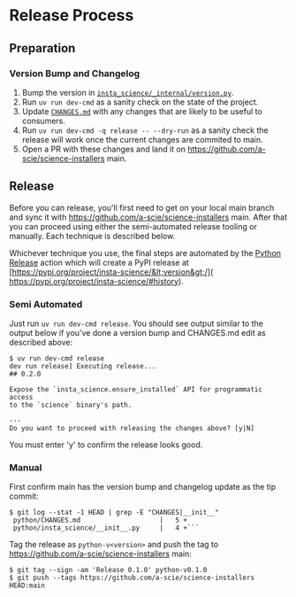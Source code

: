 # Release Process

## Preparation

### Version Bump and Changelog

1. Bump the version in [`insta_science/_internal/version.py`](insta_science/_internal/version.py).
2. Run `uv run dev-cmd` as a sanity check on the state of the project.
3. Update [`CHANGES.md`](CHANGES.md) with any changes that are likely to be useful to consumers.
4. Run `uv run dev-cmd -q release -- --dry-run` as a sanity check the release will work once the
   current changes are commited to main.
5. Open a PR with these changes and land it on https://github.com/a-scie/science-installers main.

## Release

Before you can release, you'll first need to get on your local main branch and sync it with
https://github.com/a-scie/science-installers main. After that you can proceed using either the
semi-automated release tooling or manually. Each technique is described below.

Whichever technique you use, the final steps are automated by the [Python Release](
../.github/workflows/python-release.yml) action which will create a PyPI release at
[https://pypi.org/project/insta-science/&lt;version&gt;/](
https://pypi.org/project/insta-science/#history).

### Semi Automated

Just run `uv run dev-cmd release`. You should see output similar to the output below if you've
done a version bump and CHANGES.md edit as described above:
```
$ uv run dev-cmd release
dev run release] Executing release...
## 0.2.0

Expose the `insta_science.ensure_installed` API for programmatic access
to the `science` binary's path.

---
Do you want to proceed with releasing the changes above? [y|N]
```

You must enter 'y' to confirm the release looks good.

### Manual

First confirm main has the version bump and changelog update as the tip commit:
```
$ git log --stat -1 HEAD | grep -E "CHANGES|__init__"
 python/CHANGES.md                    |   5 +
 python/insta_science/__init__.py     |   4 +```
```

Tag the release as `python-v<version>` and push the tag to
https://github.com/a-scie/science-installers main:
```
$ git tag --sign -am 'Release 0.1.0' python-v0.1.0
$ git push --tags https://github.com/a-scie/science-installers HEAD:main
```